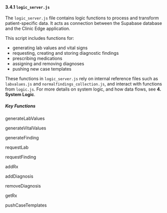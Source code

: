 #### 3.4.1  `logic_server.js`

The `logic_server.js` file contains logic functions to process and transform patient-specific data. It acts as connection between the Supabase database and the Clinic Edge application. 

This script includes functions for:
- generating lab values and vital signs
- requesting, creating and storing diagnostic findings
- prescribing medications
- assigning and removing diagnoses
- pushing new case templates

These functions in `logic_server.js` rely on internal reference files such as `labvalues.js` and `normalfindings_collection.js`, and interact with functions from `logic.js`. For more details on system logic, and how data flows, see **4. System Logic**.

##### Key Functions

generateLabValues

generateVitalValues

generateFinding

requestLab

requestFinding

addRx

addDiagnosis

removeDiagnosis

getRx

pushCaseTemplates